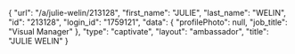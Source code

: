 {
    "url": "\/a\/julie-welin\/213128",
    "first_name": "JULIE",
    "last_name": "WELIN",
    "id": "213128",
    "login_id": "1759121",
    "data": {
        "profilePhoto": null,
        "job_title": "Visual Manager"
    },
    "type": "captivate",
    "layout": "ambassador",
    "title": "JULIE WELIN"
}